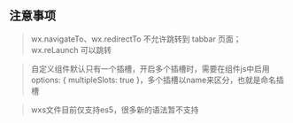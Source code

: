 <!--
 * @Description: 
 * @Author: prui
 * @Date: 2024-04-29 14:36:17
 * @LastEditTime: 2024-04-29 14:36:35
 * @LastEditors: prui
 * 不忘初心,不负梦想
-->
## 注意事项 

> wx.navigateTo、wx.redirectTo 不允许跳转到 tabbar 页面；wx.reLaunch 可以跳转

> 自定义组件默认只有一个插槽，开启多个插槽时，需要在组件js中启用options: { multipleSlots: true }，多个插槽以name来区分，也就是命名插槽

> wxs文件目前仅支持es5，很多新的语法暂不支持